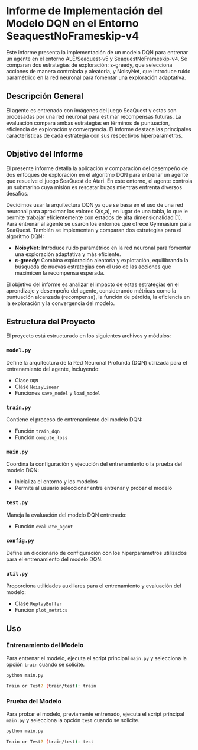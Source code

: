 # Informe de Implementación del Modelo DQN en el Entorno SeaquestNoFrameskip-v4

Este informe presenta la implementación de un modelo DQN para entrenar un agente en el entorno ALE/Seaquest-v5 y SeaquestNoFrameskip-v4. Se comparan dos estrategias de exploración: ε-greedy, que selecciona acciones de manera controlada y aleatoria, y NoisyNet, que introduce ruido paramétrico en la red neuronal para fomentar una exploración adaptativa.

## Descripción General

El agente es entrenado con imágenes del juego SeaQuest y estas son procesadas por una red neuronal para estimar recompensas futuras. La evaluación compara ambas estrategias en términos de puntuación, eficiencia de exploración y convergencia. El informe destaca las principales características de cada estrategia con sus respectivos hiperparámetros.

## Objetivo del Informe

El presente informe detalla la aplicación y comparación del desempeño de dos enfoques de exploración en el algoritmo DQN para entrenar un agente que resuelve el juego SeaQuest de Atari. En este entorno, el agente controla un submarino cuya misión es rescatar buzos mientras enfrenta diversos desafíos.

Decidimos usar la arquitectura DQN ya que se basa en el uso de una red neuronal para aproximar los valores Q(s,a), en lugar de una tabla, lo que le permite trabajar eficientemente con estados de alta dimensionalidad [1]. Para entrenar al agente se usaron los entornos que ofrece Gymnasium para SeaQuest. También se implementan y comparan dos estrategias para el algoritmo DQN:
- **NoisyNet**: Introduce ruido paramétrico en la red neuronal para fomentar una exploración adaptativa y más eficiente.
- **ε-greedy**: Combina exploración aleatoria y explotación, equilibrando la búsqueda de nuevas estrategias con el uso de las acciones que maximicen la recompensa esperada.

El objetivo del informe es analizar el impacto de estas estrategias en el aprendizaje y desempeño del agente, considerando métricas como la puntuación alcanzada (recompensa), la función de pérdida, la eficiencia en la exploración y la convergencia del modelo.

## Estructura del Proyecto

El proyecto está estructurado en los siguientes archivos y módulos:

### `model.py`
Define la arquitectura de la Red Neuronal Profunda (DQN) utilizada para el entrenamiento del agente, incluyendo:
- Clase `DQN`
- Clase `NoisyLinear`
- Funciones `save_model` y `load_model`

### `train.py`
Contiene el proceso de entrenamiento del modelo DQN:
- Función `train_dqn`
- Función `compute_loss`

### `main.py`
Coordina la configuración y ejecución del entrenamiento o la prueba del modelo DQN:
- Inicializa el entorno y los modelos
- Permite al usuario seleccionar entre entrenar y probar el modelo

### `test.py`
Maneja la evaluación del modelo DQN entrenado:
- Función `evaluate_agent`

### `config.py`
Define un diccionario de configuración con los hiperparámetros utilizados para el entrenamiento del modelo DQN.

### `util.py`
Proporciona utilidades auxiliares para el entrenamiento y evaluación del modelo:
- Clase `ReplayBuffer`
- Función `plot_metrics`

## Uso

### Entrenamiento del Modelo

Para entrenar el modelo, ejecuta el script principal `main.py` y selecciona la opción `train` cuando se solicite.

```bash
python main.py

Train or Test? (train/test): train
```

### Prueba del Modelo

Para probar el modelo, previamente entrenado, ejecuta el script principal `main.py` y selecciona la opción `test` cuando se solicite.

```bash
python main.py

Train or Test? (train/test): test
```
